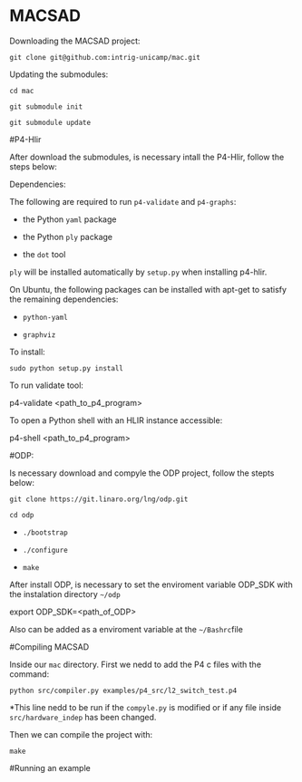 MACSAD
==========

Downloading the MACSAD project:

`git clone git@github.com:intrig-unicamp/mac.git`

Updating the submodules:

`cd mac`

`git submodule init`

`git submodule update`

#P4-Hlir

After download the submodules, is necessary intall the P4-Hlir, follow the steps below:

Dependencies:

The following are required to run `p4-validate` and `p4-graphs`:

- the Python `yaml` package

- the Python `ply` package

- the `dot` tool

`ply` will be installed automatically by `setup.py` when installing p4-hlir.

On Ubuntu, the following packages can be installed with apt-get to satisfy the remaining dependencies:

- `python-yaml`

- `graphviz`

To install:

`sudo python setup.py install`

To run validate tool:

p4-validate \<path_to_p4_program\>

To open a Python shell with an HLIR instance accessible:

p4-shell \<path_to_p4_program\>

#ODP:

Is necessary download and compyle the ODP project, follow the stepts below:

`git clone https://git.linaro.org/lng/odp.git`

`cd odp`

- `./bootstrap`

- `./configure`

- `make`

After install ODP, is necessary to set the enviroment variable ODP_SDK with the instalation directory `~/odp`

export ODP_SDK=\<path_of_ODP\>

Also can be added as a enviroment variable at the `~/Bashrc`file

#Compiling MACSAD

Inside our `mac` directory. First we nedd to add the P4 c files with the command:

`python src/compiler.py examples/p4_src/l2_switch_test.p4`

*This line nedd to be run if the `compyle.py` is modified or if any file inside `src/hardware_indep` has been changed.

Then we can compile the project with:

`make`

#Running an example




